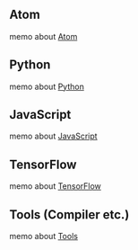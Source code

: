## **Atom**
memo about [Atom](/atom.md)

## **Python**
memo about [Python](/python.md)

## **JavaScript**
memo about [JavaScript](/JavaScript.md)

## **TensorFlow**
memo about [TensorFlow](/tensorflow.md)

## **Tools (Compiler etc.)**
memo about [Tools](/tools.md)
